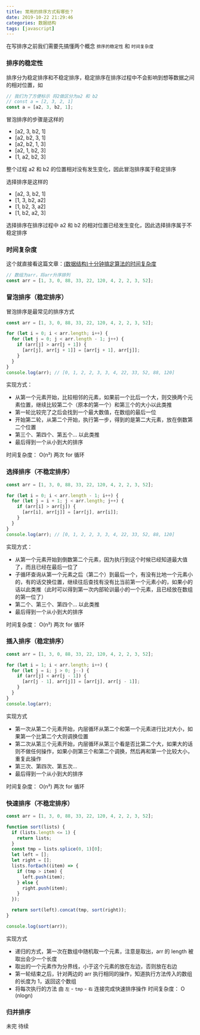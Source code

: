 ```yaml
---
title: 常用的排序方式有哪些？
date: 2019-10-22 21:29:46
categories: 数据结构
tags: [javascript]
---
```


在写排序之前我们需要先搞懂两个概念 `排序的稳定性` 和 `时间复杂度`

### 排序的稳定性

排序分为稳定排序和不稳定排序，稳定排序在排序过程中不会影响到想等数据之间的相对位置，如

```ts
// 我们为了方便标示 将2做区分为a2 和 b2
// const a = [2, 3, 2, 1]
const a = [a2, 3, b2, 1];
```

冒泡排序的步骤是这样的

- [a2, 3, b2, 1]
- [a2, b2, 3, 1]
- [a2, b2, 1, 3]
- [a2, 1, b2, 3]
- [1, a2, b2, 3]

整个过程 a2 和 b2 的位置相对没有发生变化，因此冒泡排序属于稳定排序

选择排序是这样的

- [a2, 3, b2, 1]
- [1, 3, b2, a2]
- [1, b2, 3, a2]
- [1, b2, a2, 3]

选择排序在排序过程中 a2 和 b2 的相对位置已经发生变化，因此选择排序属于不稳定排序

### 时间复杂度

这个就直接看这篇文章：[(数据结构)十分钟搞定算法的时间复杂度](https://www.jianshu.com/p/f4cca5ce055a)

```ts
// 数组为arr，将arr升序排列
const arr = [1, 3, 0, 88, 33, 22, 120, 4, 2, 2, 3, 52];
```

### 冒泡排序（稳定排序）

冒泡排序是最常见的排序方式

```ts
const arr = [1, 3, 0, 88, 33, 22, 120, 4, 2, 2, 3, 52];

for (let i = 0; i < arr.length; i++) {
  for (let j = 0; j < arr.length - 1; j++) {
    if (arr[j] > arr[j + 1]) {
      [arr[j], arr[j + 1]] = [arr[j + 1], arr[j]];
    }
  }
}
console.log(arr); // [0, 1, 2, 2, 3, 3, 4, 22, 33, 52, 88, 120]
```

实现方式：

- 从第一个元素开始，比较相邻的元素，如果前一个比后一个大，则交换两个元素位置，继续比较第二个（原本的第一个）和第三个的大小以此类推
- 第一轮比较完了之后会找到一个最大数值，在数组的最后一位
- 开始第二轮，从第二个开始，执行第一步，得到的是第二大元素，放在倒数第二个位置
- 第三个、第四个、第五个... 以此类推
- 最后得到一个从小到大的排序

时间复杂度： O(n²) 两次 for 循环

### 选择排序（不稳定排序）

```ts
const arr = [1, 3, 0, 88, 33, 22, 120, 4, 2, 2, 3, 52];

for (let i = 0; i < arr.length - 1; i++) {
  for (let j = i + 1; j < arr.length; j++) {
    if (arr[i] > arr[j]) {
      [arr[i], arr[j]] = [arr[j], arr[i]];
    }
  }
}
console.log(arr); // [0, 1, 2, 2, 3, 3, 4, 22, 33, 52, 88, 120]
```

实现方式：

- 从第一个元素开始到倒数第二个元素，因为执行到这个时候已经知道最大值了，而且已经在最后一位了
- 子循环查询从第一个元素之后（第二个）到最后一个，有没有比地一个元素小的，有的话交换位置，继续往后查找有没有比当前第一个元素小的，如果小的话以此类推（此时可以得到第一次内部轮训最小的一个元素，且已经放在数组的第一位了）
- 第二个、第三个、第四个... 以此类推
- 最后得到一个从小到大的排序

时间复杂度： O(n²) 两次 for 循环

### 插入排序（稳定排序）

```ts
const arr = [1, 3, 0, 88, 33, 22, 120, 4, 2, 2, 3, 52];

for (let i = 1; i < arr.length; i++) {
  for (let j = i; j > 0; j--) {
    if (arr[j] < arr[j - 1]) {
      [arr[j - 1], arr[j]] = [arr[j], arr[j - 1]];
    }
  }
}
console.log(arr);
```

实现方式

- 第一次从第二个元素开始，内层循环从第二个和第一个元素进行比对大小，如果第一个比第二个大则调换位置
- 第二次从第三个元素开始，内层循环从第三个看是否比第二个大，如果大的话则不做任何操作，如果小则第三个和第二个调换，然后再和第一个比较大小，重复此操作
- 第三次、第四次、第五次...
- 最后得到一个从小到大的排序

时间复杂度： O(n²) 两次 for 循环

### 快速排序（不稳定排序）

```ts
const arr = [1, 3, 0, 88, 33, 22, 120, 4, 2, 2, 3, 52];

function sort(lists) {
  if (lists.length <= 1) {
    return lists;
  }
  const tmp = lists.splice(0, 1)[0];
  let left = [];
  let right = [];
  lists.forEach((item) => {
    if (tmp > item) {
      left.push(item);
    } else {
      right.push(item);
    }
  });

  return sort(left).concat(tmp, sort(right));
}

console.log(sort(arr));
```

实现方式

- 递归的方式，第一次在数组中随机取一个元素，注意是取出，arr 的 length 被取出会少一个长度
- 取出的一个元素作为分界线，小于这个元素的放在左边，否则放在右边
- 第一轮结束之后，针对两边的 arr 执行相同的操作，知道执行方法传入的数组的长度为 1，返回这个数组
- 将每次执行的方法 由 `左` - `tmp` - `右` 连接完成快速排序操作
  时间复杂度： O (nlogn)

### 归并排序

未完 待续
